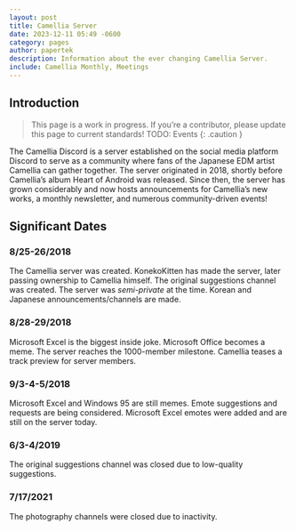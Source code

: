 ```yaml
---
layout: post
title: Camellia Server
date: 2023-12-11 05:49 -0600
category: pages
author: papertek
description: Information about the ever changing Camellia Server.
include: Camellia Monthly, Meetings
---
```

## Introduction

> This page is a work in progress. If you’re a contributor, please update this page to current standards! TODO: Events
{: .caution }

The Camellia Discord is a server established on the social media platform Discord to serve as a community where fans of the Japanese EDM artist Camellia can gather together. The server originated in 2018, shortly before Camellia’s album Heart of Android was released. Since then, the server has grown considerably and now hosts announcements for Camellia’s new works, a monthly newsletter, and numerous community-driven events!

## Significant Dates

### 8/25-26/2018
The Camellia server was created. KonekoKitten has made the server, later passing ownership to Camellia himself. The original suggestions channel was created. The server was *semi-private* at the time. Korean and Japanese announcements/channels are made.

### 8/28-29/2018
Microsoft Excel is the biggest inside joke. Microsoft Office becomes a meme. The server reaches the 1000-member milestone. Camellia teases a track preview for server members.

### 9/3-4-5/2018
Microsoft Excel and Windows 95 are still memes. Emote suggestions and requests are being considered. Microsoft Excel emotes were added and are still on the server today.

### 6/3-4/2019
The original suggestions channel was closed due to low-quality suggestions.

### 7/17/2021
The photography channels were closed due to inactivity.
